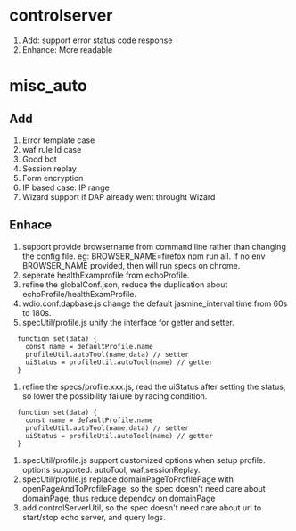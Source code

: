 # controlserver
1. Add: support error status code response
2. Enhance: More readable
# misc_auto
## Add
1. Error template case
1. waf rule Id case
1. Good bot
1. Session replay
1. Form encryption
1. IP based case: IP range
1. Wizard support if DAP already went throught Wizard
## Enhace
1. support provide browsername from command line rather than changing the config file. eg: BROWSER_NAME=firefox npm run all. If no env BROWSER_NAME provided, then will run specs on chrome.
1. seperate healthExamprofile from echoProfile.
1. refine the globalConf.json, reduce the duplication about echoProfile/healthExamProfile.
1. wdio.conf.dapbase.js change the default jasmine_interval time from 60s to 180s.
1. specUtil/profile.js unify the interface for getter and setter. 
```
  function set(data) {
    const name = defaultProfile.name
    profileUtil.autoTool(name,data) // setter
    uiStatus = profileUtil.autoTool(name) // getter
  }
  ```
1. refine the specs/profile.xxx.js, read the uiStatus after setting the status, so lower the possibility failure by racing condition.
```
  function set(data) {
    const name = defaultProfile.name
    profileUtil.autoTool(name,data) // setter
    uiStatus = profileUtil.autoTool(name) // getter
  }
  ```
1. specUtil/profile.js support customized options when setup profile. options supported: autoTool, waf,sessionReplay.
1. specUtil/profile.js replace domainPageToProfilePage with openPageAndToProfilePage, so the spec doesn't need care about domainPage, thus reduce dependcy on domainPage
1. add controlServerUtil, so the spec doesn't need care about url to start/stop echo server, and query logs.
